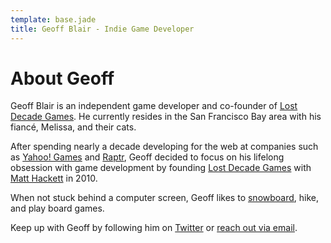 ```yaml
---
template: base.jade
title: Geoff Blair - Indie Game Developer
---
```

# About Geoff

Geoff Blair is an independent game developer and co-founder of [Lost Decade Games][ldg]. He currently resides in the San Francisco Bay area with his fiancé, Melissa, and their cats.

After spending nearly a decade developing for the web at companies such as [Yahoo! Games][yahoo-games] and [Raptr][raptr], Geoff decided to focus on his lifelong obsession with game development by founding [Lost Decade Games][ldg] with [Matt Hackett][matt] in 2010.

When not stuck behind a computer screen, Geoff likes to [snowboard][snowboard-video], hike, and play board games.

Keep up with Geoff by following him on [Twitter][geoff-twitter] or [reach out via email][geoff-email].

[ldg]: http://www.lostdecadegames.com
[geoff-twitter]: https://twitter.com/geoffblair
[geoff-email]: mailto:geoff@lostdecadegames.com
[yahoo-games]: http://games.yahoo.com/
[raptr]: http://raptr.com/
[matt]: http://www.richtaur.com/
[snowboard-video]: http://youtu.be/jr2jaxn9Ups?t=2m46s

[1]: http://treasuregoblin.lostdecadegames.com/?geoff=1
[3]: /sandbox/shapes/
[4]: /sandbox/html5logo/
[5]: http://www.youtube.com/watch?v=jr2jaxn9Ups
[6]: http://www.lostdecadegames.com/games/
[7]: http://www.richtaur.com/
[8]: http://www.gameclosure.com/
[9]: http://raptr.com/
[10]: http://games.yahoo.com/
[11]: http://www.overnightprints.com/
[12]: http://www.mdsuite.com/
[13]: https://twitter.com/geoffblair
[14]: https://github.com/geoffb
[15]: mailto:geoff@lostdecadegames.com

